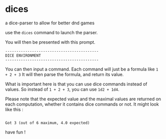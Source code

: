 # dices
a dice-parser to allow for better dnd games


use the `dices` command to launch the parser.

You will then be presented with this prompt.

```
------------------------------------------
DICE ENVIRONMENT
------------------------------------------

```

You can then input a command. Each command will just be a formula like `1 + 2 + 3`
It will then parse the formula, and return its value.

What is important here is that you can use dice commands instead of values.
So instead of `1 + 2 + 3`, you can use `1d2 + 1d4`.

Please note that the expected value and the maximal values are returned on each computation, whether it contains dice commands or not.
It might look like this :
```	Result :

Got 3 (out of 6 maximum, 4.0 expected)
```

have fun !
